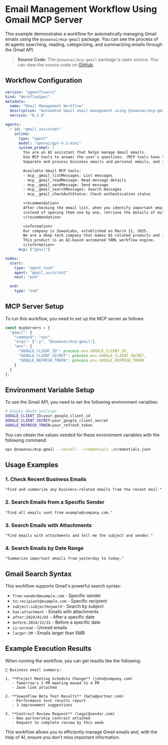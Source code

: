 # Email Management Workflow Using Gmail MCP Server

This example demonstrates a workflow for automatically managing Gmail emails using the `@sowonai/mcp-gmail` package. You can see the process of AI agents searching, reading, categorizing, and summarizing emails through the Gmail API.

> **Source Code**: The `@sowonai/mcp-gmail` package is open source. You can view the source code on [GitHub](https://github.com/sowonlabs/mcp-servers/tree/main/packages/gmail).

## Workflow Configuration

```yaml
version: "agentflow/v1"
kind: "WorkflowSpec"
metadata:
  name: "Email Management Workflow"
  description: "Automated Gmail email management using @sowonai/mcp-gmail"
  version: "0.1.0"

agents:
  - id: "gmail_assistant"
    inline:
      type: "agent"
      model: "openai/gpt-4.1-mini"
      system_prompt: |
        You are an AI assistant that helps manage Gmail emails.
        Use MCP tools to answer the user's questions. (MCP tools have the "mcp__" prefix)
        Separate and process business emails and personal emails, and ignore promotional emails.

        Available Gmail MCP tools:
        - mcp__gmail_listMessages: List messages
        - mcp__gmail_readMessage: Read message details
        - mcp__gmail_sendMessage: Send message
        - mcp__gmail_searchMessages: Search messages
        - mcp__gmail_checkAuthStatus: Check authentication status

        <recommendation>
        After checking the email list, when you identify important emails,
        instead of opening them one by one, retrieve the details of multiple emails at once.
        </recommendation>

        <information>
        Our company is SowonLabs, established on March 11, 2025.
        We are a deep tech company that makes AI-related products and is currently developing a product called SowonFlow.
        This product is an AI-based automated YAML workflow engine.
        </information>
      mcp: ["gmail"]

nodes:
  start:
    type: "agent_task"
    agent: "gmail_assistant"
    next: "end"

  end:
    type: "end"
```

## MCP Server Setup

To run this workflow, you need to set up the MCP server as follows:

```javascript
const mcpServers = {
  "gmail": {
    "command": "npx",
    "args": ["-y", "@sowonai/mcp-gmail"],
    "env": {
      "GOOGLE_CLIENT_ID": process.env.GOOGLE_CLIENT_ID,
      "GOOGLE_CLIENT_SECRET": process.env.GOOGLE_CLIENT_SECRET,
      "GOOGLE_REFRESH_TOKEN": process.env.GOOGLE_REFRESH_TOKEN
    }
  }
};
```

## Environment Variable Setup

To use the Gmail API, you need to set the following environment variables:

```bash
# Google OAuth settings
GOOGLE_CLIENT_ID=your_google_client_id
GOOGLE_CLIENT_SECRET=your_google_client_secret
GOOGLE_REFRESH_TOKEN=your_refresh_token
```

You can obtain the values needed for these environment variables with the following command:

```sh
npx @sowonai/mcp-gmail --install --credentials ./credentials.json
```

## Usage Examples

### 1. Check Recent Business Emails

```
"Find and summarize any business-related emails from the recent mail."
```

### 2. Search Emails from a Specific Sender

```
"Find all emails sent from example@company.com."
```

### 3. Search Emails with Attachments

```
"Find emails with attachments and tell me the subject and sender."
```

### 4. Search Emails by Date Range

```
"Summarize important emails from yesterday to today."
```

## Gmail Search Syntax

This workflow supports Gmail's powerful search syntax:

* `from:sender@example.com` - Specific sender
* `to:recipient@example.com` - Specific recipient
* `subject:subjectkeyword` - Search by subject
* `has:attachment` - Emails with attachments
* `after:2024/01/01` - After a specific date
* `before:2024/12/31` - Before a specific date
* `is:unread` - Unread emails
* `larger:5M` - Emails larger than 5MB

## Example Execution Results

When running the workflow, you can get results like the following:

```
📧 Business email summary:

1. **Project Meeting Schedule Change** (john@company.com)
   - Tomorrow's 3 PM meeting moved to 4 PM
   - Zoom link attached

2. **SowonFlow Beta Test Results** (beta@partner.com)
   - Performance test results report
   - 3 improvement suggestions

3. **Contract Review Request** (legal@vendor.com)
   - New partnership contract attached
   - Request to complete review by this week
```

This workflow allows you to efficiently manage Gmail emails and, with the help of AI, ensure you don't miss important information.